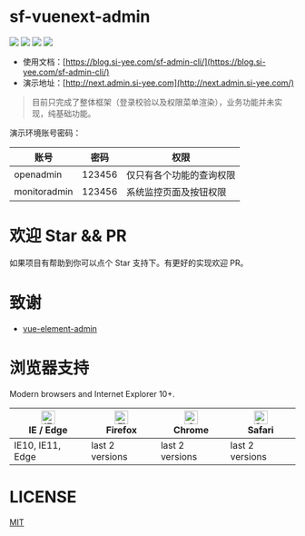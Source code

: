 # sf-vuenext-admin

![](https://img.shields.io/github/commit-activity/m/hackycy/sf-vuenext-admin) ![](https://img.shields.io/github/license/hackycy/sf-vuenext-admin) ![](https://img.shields.io/github/repo-size/hackycy/sf-vuenext-admin) ![](https://img.shields.io/github/languages/top/hackycy/sf-vuenext-admin)

- 使用文档：[https://blog.si-yee.com/sf-admin-cli/](https://blog.si-yee.com/sf-admin-cli/)
- 演示地址：[http://next.admin.si-yee.com](http://next.admin.si-yee.com/)

> 目前只完成了整体框架（登录校验以及权限菜单渲染），业务功能并未实现，纯基础功能。

演示环境账号密码：

| 账号         | 密码   | 权限                     |
| ------------ | ------ | ------------------------ |
| openadmin    | 123456 | 仅只有各个功能的查询权限 |
| monitoradmin | 123456 | 系统监控页面及按钮权限   |

# 欢迎 Star && PR

如果项目有帮助到你可以点个 Star 支持下。有更好的实现欢迎 PR。

# 致谢

- [vue-element-admin](https://github.com/PanJiaChen/vue-element-admin)

# 浏览器支持

Modern browsers and Internet Explorer 10+.

| [<img src="https://raw.githubusercontent.com/alrra/browser-logos/master/src/edge/edge_48x48.png" alt="IE / Edge" width="24px" height="24px" />](https://godban.github.io/browsers-support-badges/)</br>IE / Edge | [<img src="https://raw.githubusercontent.com/alrra/browser-logos/master/src/firefox/firefox_48x48.png" alt="Firefox" width="24px" height="24px" />](https://godban.github.io/browsers-support-badges/)</br>Firefox | [<img src="https://raw.githubusercontent.com/alrra/browser-logos/master/src/chrome/chrome_48x48.png" alt="Chrome" width="24px" height="24px" />](https://godban.github.io/browsers-support-badges/)</br>Chrome | [<img src="https://raw.githubusercontent.com/alrra/browser-logos/master/src/safari/safari_48x48.png" alt="Safari" width="24px" height="24px" />](https://godban.github.io/browsers-support-badges/)</br>Safari |
| --- | --- | --- | --- |
| IE10, IE11, Edge | last 2 versions | last 2 versions | last 2 versions |

# LICENSE

[MIT](LICENSE)
